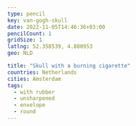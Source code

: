 ```yaml
---
type: pencil
key: van-gogh-skull
date: 2022-11-05T14:46:36+03:00
pencilCount: 1
gridSize: 1
latlng: 52.358539, 4.880953
geo: NLD

title: "Skull with a burning cigarette"
countries: Netherlands
cities: Amsterdam
tags:
  - with rubber
  - unsharpened
  - envelope
  - round
---
```

